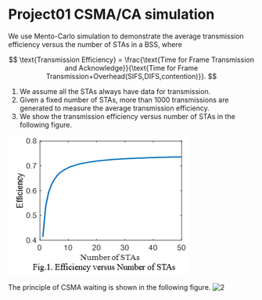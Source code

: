 # Project01 CSMA/CA simulation
We use Mento-Carlo simulation to demonstrate the average transmission efficiency versus the number of STAs in a BSS, where 

$$
\text{Transmission Efficiency} = \frac{\text{Time for Frame Transmission and Acknowledge}}{\text{Time for Frame Transmission+Overhead(SIFS,DIFS,contention)}}.
$$

1. We assume all the STAs always have data for transmission. 
2. Given a fixed number of STAs, more than 1000 transmissions are generated to measure the average transmission efficiency. 
3. We show the transmission efficiency versus number of STAs in the following figure. 

![1](plot.png)

The principle of CSMA waiting is shown in the following figure.
![2](CSMAwaiting.png)
